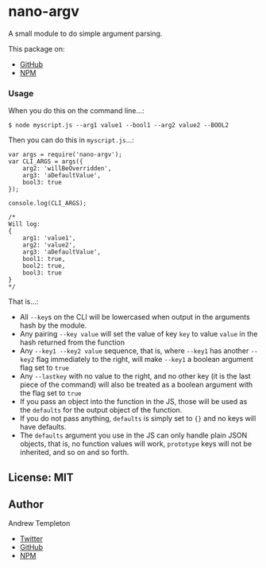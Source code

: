 

# nano-argv


A small module to do simple argument parsing.

This package on:
- [GitHub](https://github.com/andrew-templeton/node-argv)
- [NPM](https://github.com/package/node-argv)


### Usage

When you do this on the command line...:

```
$ node myscript.js --arg1 value1 --bool1 --arg2 value2 --BOOL2
```

Then you can do this in `myscript.js`...:

```
var args = require('nano-argv');
var CLI_ARGS = args({
	arg2: 'willBeOverridden',
	arg3: 'aDefaultValue',
	bool3: true
});

console.log(CLI_ARGS);

/*
Will log:
{
	arg1: 'value1',
	arg2: 'value2',
	arg3: 'aDefaultValue',
	bool1: true,
	bool2: true,
	bool3: true
}
*/
```

That is...:

 - All `--key`s on the CLI will be lowercased when output in the arguments hash by the module.
 - Any pairing `--key value` will set the value of key `key` to value `value` in the hash returned from the function
 - Any `--key1 --key2 value` sequence, that is, where `--key1` has another `--key2` flag immediately to the right, will make `--key1` a boolean argument flag set to `true`
 - Any `--lastkey` with no value to the right, and no other key (it is the last piece of the command) will also be treated as a boolean argument with the flag set to `true`
 - If you pass an object into the function in the JS, those will be used as the `defaults` for the output object of the function.
 - If you do not pass anything, `defaults` is simply set to `{}` and no keys will have defaults.
 - The `defaults` argument you use in the JS can only handle plain JSON objects, that is, no function values will work, `prototype` keys will not be inherited, and so on and so forth.


## License: MIT

## Author
Andrew Templeton

- [Twitter](https://twitter.com/ayetempleton)
- [GitHub](https://github.com/andrew-templeton)
- [NPM](https://npmjs.com/~andrew-templeton)




